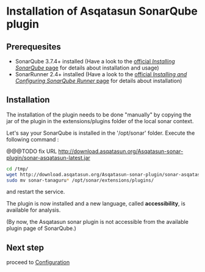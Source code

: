 # Installation of Asqatasun SonarQube plugin

## Prerequesites

* SonarQube 3.7.4+ installed (Have a look to the [official *Installing SonarQube* page](http://docs.sonarqube.org/display/SONAR/Installing) for details about installation and usage)
* SonarRunner 2.4+ installed (Have a look to the [official *Installing and Configuring SonarQube Runner* page](http://docs.sonarqube.org/display/SONAR/Installing+and+Configuring+SonarQube+Runner) for details about installation)

## Installation

The installation of the plugin needs to be done "manually" by copying the jar of the plugin in the extensions/plugins folder of the local sonar context.

Let's say your SonarQube is installed in the '/opt/sonar' folder. Execute the following command : 

@@@TODO fix URL http://download.asqatasun.org/Asqatasun-sonar-plugin/sonar-asqatasun-latest.jar

```bash
cd /tmp/
wget http://download.asqatasun.org/Asqatasun-sonar-plugin/sonar-asqatasun-latest.jar
sudo mv sonar-tanaguru* /opt/sonar/extensions/plugins/
```



and restart the service.

The plugin is now installed and a new language, called **accessibility**, is available for analysis.

(By now, the Asqatasun sonar plugin is not accessible from the available plugin page of SonarQube.)

## Next step

proceed to [Configuration](configuration.md)

